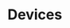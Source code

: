 # Devices












































































































































